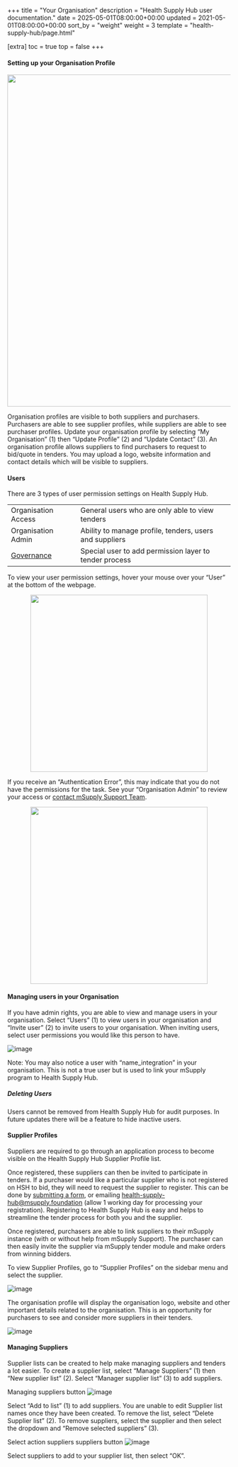 +++
title = "Your Organisation"
description = "Health Supply Hub user documentation."
date = 2025-05-01T08:00:00+00:00
updated = 2021-05-01T08:00:00+00:00
sort_by = "weight"
weight = 3
template = "health-supply-hub/page.html"

[extra]
toc = true
top = false
+++

#### Setting up your Organisation Profile

<p align="center">
<img src="/health-supply-hub/customer/images/customer_organisation_navigation.png" width="750"  >
</p>

Organisation profiles are visible to both suppliers and purchasers. Purchasers are able to see supplier profiles, while suppliers are able to see purchaser profiles.
Update your organisation profile by selecting “My Organisation” (1) then “Update Profile” (2) and “Update Contact” (3). An organisation profile allows suppliers to find purchasers to request to bid/quote in tenders. You may upload a logo, website information and contact details which will be visible to suppliers.

#### Users

There are 3 types of user permission settings on Health Supply Hub.

|                                        |                                                         |
| -------------------------------------- | ------------------------------------------------------- |
| Organisation Access                    | General users who are only able to view tenders         |
| Organisation Admin                     | Ability to manage profile, tenders, users and suppliers |
| [Governance](../governance-workflows/) | Special user to add permission layer to tender process  |

To view your user permission settings, hover your mouse over your “User” at the bottom of the webpage.

<p align="center">
<img src="/health-supply-hub/customer/images/my_organisation_identifier.png" width="400"  >
</p>

If you receive an “Authentication Error”, this may indicate that you do not have the permissions for the task. See your “Organisation Admin” to review your access or [contact mSupply Support Team](mailto:health-supply-hub@msupply.foundation).

<p align="center">
<img src="/health-supply-hub/customer/images/permission_denied.png" width="400"  >
</p>

#### Managing users in your Organisation

If you have admin rights, you are able to view and manage users in your organisation. Select “Users” (1) to view users in your organisation and “Invite user” (2) to invite users to your organisation. When inviting users, select user permissions you would like this person to have.

![image](/health-supply-hub/customer/images/managing_my_organisation_users.png)

Note: You may also notice a user with “name_integration” in your organisation. This is not a true user but is used to link your mSupply program to Health Supply Hub.

##### Deleting Users

Users cannot be removed from Health Supply Hub for audit purposes. In future updates there will be a feature to hide inactive users.

#### Supplier Profiles

Suppliers are required to go through an application process to become visible on the Health Supply Hub Supplier Profile list.

Once registered, these suppliers can then be invited to participate in tenders. If a purchaser would like a particular supplier who is not registered on HSH to bid, they will need to request the supplier to register. This can be done by [submitting a form](/health-supply-hub/supplier/registration/#registration-process), or emailing health-supply-hub@msupply.foundation (allow 1 working day for processing your registration). Registering to Health Supply Hub is easy and helps to streamline the tender process for both you and the supplier.

Once registered, purchasers are able to link suppliers to their mSupply instance (with or without help from mSupply Support). The purchaser can then easily invite the supplier via mSupply tender module and make orders from winning bidders.

To view Supplier Profiles, go to “Supplier Profiles” on the sidebar menu and select the supplier.

![image](/health-supply-hub/customer/images/navigate_to_supplier_profiles.png)

The organisation profile will display the organisation logo, website and other important details related to the organisation. This is an opportunity for purchasers to see and consider more suppliers in their tenders.

![image](/health-supply-hub/customer/images/supplier_profile_view.png)

#### Managing Suppliers

Supplier lists can be created to help make managing suppliers and tenders a lot easier. To create a supplier list, select “Manage Suppliers” (1) then “New supplier list” (2). Select “Manager supplier list” (3) to add suppliers.

Managing suppliers button
![image](/health-supply-hub/customer/images/managing_suppliers.png)

Select “Add to list” (1) to add suppliers. You are unable to edit Supplier list names once they have been created. To remove the list, select “Delete Supplier list” (2). To remove suppliers, select the supplier and then select the dropdown and “Remove selected suppliers” (3).

Select action suppliers suppliers button
![image](/health-supply-hub/customer/images/managing_suppliers_actions.png)

Select suppliers to add to your supplier list, then select “OK”.
